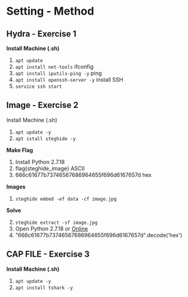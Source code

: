 # Setting - Method  

## Hydra - Exercise 1
<b>Install Machine (.sh) </b>

1) ```apt update ```
2) ```apt install net-tools```  ifconfig
3) ```apt install iputils-ping -y```  ping 
4) ```apt install openssh-server -y```  install  SSH
5) ```service ssh start``` 

## Image - Exercise 2

</b> Install Machine (.sh) </b>
1) ``` apt update -y ``` 
2) ```apt istall steghide -y```

<b> Make Flag </b>
1) Install Python 2.7.18
2) flag{steghide_image}  ASCII <br>
3) 666c61677b73746567686964655f696d6167657d  hex

<b> Images </b>
1) ```steghide embed -ef data -cf image.jpg``` 

<b> Solve </b>

2) ```steghide extract -sf image.jpg```
3) Open Python 2.7.18 or [Online](http://www.unit-conversion.info/texttools/hexadecimal/)
4) "666c61677b73746567686964655f696d6167657d".decode('hex')


## CAP FILE - Exercise 3

<b> Install Machine (.sh) </b>
1) ```apt update -y ```
2) ```apt install tshark -y```


